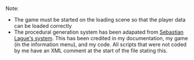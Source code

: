 Note:
- The game must be started on the loading scene so that the player data can be loaded correctly
- The procedural generation system has been adapated from [Sebastian Lague's system](https://www.youtube.com/playlist?list=PLFt_AvWsXl0eBW2EiBtl_sxmDtSgZBxB3). This has been credited in my documentation, my game (in the information menu), and my code. All scripts that were not coded by me have an XML comment at the start of the file stating this.
